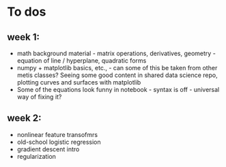 
# To dos

## week 1: 
* math background material - matrix operations, derivatives, geometry -  equation of line / hyperplane, quadratic forms
* numpy + matplotlib basics, etc., - can some of this be taken from other metis classes?  Seeing some good content in shared data science repo, plotting curves and surfaces with matplotlib
* Some of the equations look funny in notebook - syntax is off - universal way of fixing it?


## week 2: 
* nonlinear feature transofmrs
* old-school logistic regression
* gradient descent intro
* regularization
